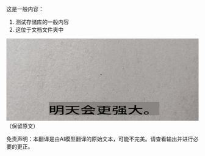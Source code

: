 这是一般内容：
1. 测试存储库的一般内容
2. 这位于文档文件夹中

![korean](docs/translated_images/korean.0ff0f0da309289db82c1fa814e2ea5915efb6df552ec18c77d4e71084ff60e3b.zh.png)（保留原文）


免责声明：本翻译是由AI模型翻译的原始文本，可能不完美。请查看输出并进行必要的更正。